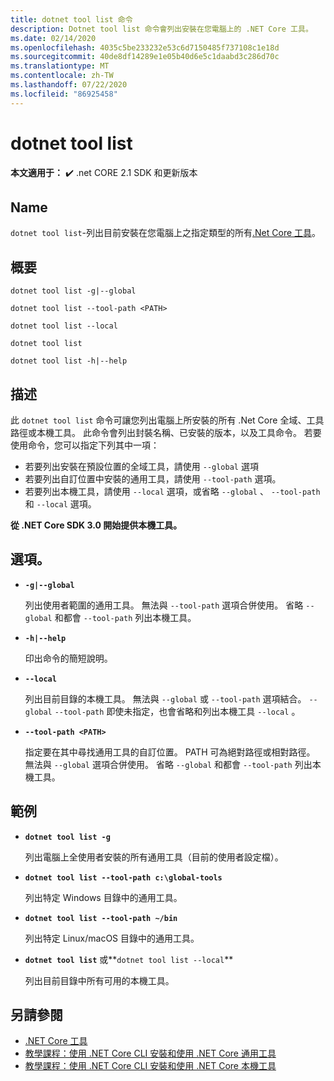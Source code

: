 ```yaml
---
title: dotnet tool list 命令
description: Dotnet tool list 命令會列出安裝在您電腦上的 .NET Core 工具。
ms.date: 02/14/2020
ms.openlocfilehash: 4035c5be233232e53c6d7150485f737108c1e18d
ms.sourcegitcommit: 40de8df14289e1e05b40d6e5c1daabd3c286d70c
ms.translationtype: MT
ms.contentlocale: zh-TW
ms.lasthandoff: 07/22/2020
ms.locfileid: "86925458"
---
```

# <a name="dotnet-tool-list"></a>dotnet tool list

**本文適用于：** ✔️ .net CORE 2.1 SDK 和更新版本

## <a name="name"></a>Name

`dotnet tool list`-列出目前安裝在您電腦上之指定類型的所有[.Net Core 工具](global-tools.md)。

## <a name="synopsis"></a>概要

```dotnetcli
dotnet tool list -g|--global

dotnet tool list --tool-path <PATH>

dotnet tool list --local

dotnet tool list

dotnet tool list -h|--help
```

## <a name="description"></a>描述

此 `dotnet tool list` 命令可讓您列出電腦上所安裝的所有 .Net Core 全域、工具路徑或本機工具。 此命令會列出封裝名稱、已安裝的版本，以及工具命令。  若要使用命令，您可以指定下列其中一項：

* 若要列出安裝在預設位置的全域工具，請使用 `--global` 選項
* 若要列出自訂位置中安裝的通用工具，請使用 `--tool-path` 選項。
* 若要列出本機工具，請使用 `--local` 選項，或省略 `--global` 、 `--tool-path` 和 `--local` 選項。

**從 .NET Core SDK 3.0 開始提供本機工具。**

## <a name="options"></a>選項。

- **`-g|--global`**

  列出使用者範圍的通用工具。 無法與 `--tool-path` 選項合併使用。 省略 `--global` 和都會 `--tool-path` 列出本機工具。

- **`-h|--help`**

  印出命令的簡短說明。

- **`--local`**

  列出目前目錄的本機工具。 無法與 `--global` 或 `--tool-path` 選項結合。 `--global` `--tool-path` 即使未指定，也會省略和列出本機工具 `--local` 。

- **`--tool-path <PATH>`**

  指定要在其中尋找通用工具的自訂位置。 PATH 可為絕對路徑或相對路徑。 無法與 `--global` 選項合併使用。 省略 `--global` 和都會 `--tool-path` 列出本機工具。

## <a name="examples"></a>範例

- **`dotnet tool list -g`**

  列出電腦上全使用者安裝的所有通用工具（目前的使用者設定檔）。

- **`dotnet tool list --tool-path c:\global-tools`**

  列出特定 Windows 目錄中的通用工具。

- **`dotnet tool list --tool-path ~/bin`**

  列出特定 Linux/macOS 目錄中的通用工具。

- **`dotnet tool list`** 或**`dotnet tool list --local`**

  列出目前目錄中所有可用的本機工具。

## <a name="see-also"></a>另請參閱

- [.NET Core 工具](global-tools.md)
- [教學課程：使用 .NET Core CLI 安裝和使用 .NET Core 通用工具](global-tools-how-to-use.md)
- [教學課程：使用 .NET Core CLI 安裝和使用 .NET Core 本機工具](local-tools-how-to-use.md)
